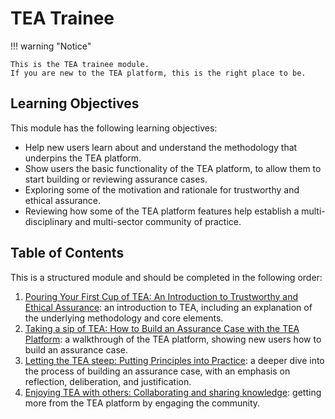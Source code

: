 # TEA Trainee

!!! warning "Notice"

    This is the TEA trainee module.
    If you are new to the TEA platform, this is the right place to be.

## Learning Objectives

This module has the following learning objectives:

- Help new users learn about and understand the methodology that underpins the TEA platform.
- Show users the basic functionality of the TEA platform, to allow them to start building or reviewing assurance cases.
- Exploring some of the motivation and rationale for trustworthy and ethical assurance.
- Reviewing how some of the TEA platform features help establish a multi-disciplinary and multi-sector community of practice.

## Table of Contents

This is a structured module and should be completed in the following order:

1. [Pouring Your First Cup of TEA: An Introduction to Trustworthy and Ethical Assurance](first-cup.md): an introduction to TEA, including an explanation of the underlying methodology and core elements.
2. [Taking a sip of TEA: How to Build an Assurance Case with the TEA Platform](taking-a-sip.md): a walkthrough of the TEA platform, showing new users how to build an assurance case.
3. [Letting the TEA steep: Putting Principles into Practice](tea-steep.md): a deeper dive into the process of building an assurance case, with an emphasis on reflection, deliberation, and justification.
4. [Enjoying TEA with others: Collaborating and sharing knowledge](enjoying-tea.md): getting more from the TEA platform by engaging the community.